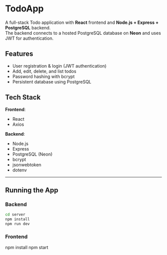 # TodoApp

A full-stack Todo application with **React** frontend and **Node.js + Express + PostgreSQL** backend.  
The backend connects to a hosted PostgreSQL database on **Neon** and uses JWT for authentication.

## Features
- User registration & login (JWT authentication)
- Add, edit, delete, and list todos
- Password hashing with bcrypt
- Persistent database using PostgreSQL

## Tech Stack
**Frontend**:
- React
- Axios

**Backend**:
- Node.js
- Express
- PostgreSQL (Neon)
- bcrypt
- jsonwebtoken
- dotenv

---

## Running the App

### Backend
```bash
cd server
npm install
npm run dev
```
### Frontend
npm install
npm start
```